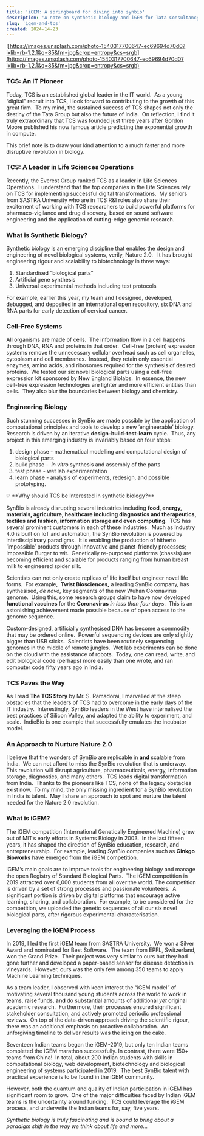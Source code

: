 ```yaml
---
title: 'iGEM: A springboard for diving into synbio'
description: 'A note on synthetic biology and iGEM for Tata Consultancy Services'
slug: 'igem-and-tcs'
created: 2024-14-23
---
```


![https://images.unsplash.com/photo-1540317700647-ec69694d70d0?ixlib=rb-1.2.1&q=85&fm=jpg&crop=entropy&cs=srgb](https://images.unsplash.com/photo-1540317700647-ec69694d70d0?ixlib=rb-1.2.1&q=85&fm=jpg&crop=entropy&cs=srgb)

### TCS: An IT Pioneer

Today, TCS is an established global leader in the IT world.  As a young “digital” recruit into TCS, I look forward to contributing to the growth of this great firm.  To my mind, the sustained success of TCS shapes not only the destiny of the Tata Group but also the future of India.  On reflection, I find it truly extraordinary that TCS was founded just three years after Gordon Moore published his now famous article predicting the exponential growth in compute.

This brief note is to draw your kind attention to a much faster and more disruptive revolution in biology.

### TCS: A Leader in Life Sciences Operations

Recently, the Everest Group ranked TCS as a leader in Life Sciences Operations.  I understand that the top companies in the Life Sciences rely on TCS for implementing successful digital transformations.  My seniors from SASTRA University who are in TCS R&I roles also share their excitement of working with TCS researchers to build powerful platforms for pharmaco-vigilance and drug discovery, based on sound software engineering and the application of cutting-edge genomic research.

### What is Synthetic Biology?

Synthetic biology is an emerging discipline that enables the design and engineering of novel biological systems, verily, Nature 2.0.   It has brought engineering rigour and scalability to biotechnology in three ways:

1. Standardised “biological parts”
2. Artificial gene synthesis
3. Universal experimental methods including test protocols

For example, earlier this year, my team and I designed, developed, debugged, and deposited in an international open repository, six DNA and RNA parts for early detection of cervical cancer.

### Cell-Free Systems

All organisms are made of cells.  The information flow in a cell happens through DNA, RNA and proteins in that order.  Cell-free (protein) expression systems remove the unnecessary cellular overhead such as cell organelles, cytoplasm and cell membranes.  Instead, they retain only essential enzymes, amino acids, and ribosomes required for the synthesis of desired proteins.  We tested our six novel biological parts using a cell-free expression kit sponsored by New England Biolabs.  In essence, the new cell-free expression technologies are lighter and more efficient entities than cells.  They also blur the boundaries between biology and chemistry.

### Engineering Biology

Such stunning successes in SynBio are made possible by the application of computational principles and tools to develop a new ‘engineerable’ biology.  Research is driven by an iterative **design-build-test-learn** cycle.  Thus, any project in this emerging industry is invariably based on four steps:

1. design phase - mathematical modelling and computational design of biological parts
2. build phase -  _in vitro_ synthesis and assembly of the parts
3. test phase - wet lab experimentation
4. learn phase - analysis of experiments, redesign, and possible prototyping.

<aside>
💡 **Why should TCS be Interested in synthetic biology?**
</aside>

SynBio is already disrupting several industries including **food, energy, materials, agriculture, healthcare including diagnostics and therapeutics, textiles and fashion, information storage and even computing**.  TCS has several prominent customers in each of these industries.  Much as Industry 4.0 is built on IoT and automation, the SynBio revolution is powered by interdisciplinary paradigms.  It is enabling the production of hitherto ‘impossible’ products through innovative and planet-friendly processes; Impossible Burger to wit.  Genetically re-purposed platforms (chassis) are becoming efficient and scalable for products ranging from human breast milk to engineered spider silk.

Scientists can not only create replicas of life itself but engineer novel life forms.  For example,  **Twist Biosciences,** a leading SynBio company, has synthesised, _de novo,_ key segments of the new Wuhan Coronavirus genome.  Using this, some research groups claim to have now developed **functional vaccines** for the **Coronavirus** _in less than four days_.  This is an astonishing achievement made possible because of open access to the genome sequence.

Custom-designed, artificially synthesised DNA has become a commodity that may be ordered online.  Powerful sequencing devices are only slightly bigger than USB sticks.  Scientists have been routinely sequencing genomes in the middle of remote jungles.  Wet lab experiments can be done on the cloud with the assistance of robots.  Today, one can read, write, and edit biological code (perhaps) more easily than one wrote, and ran computer code fifty years ago in India.

### TCS Paves the Way

As I read **The TCS Story** by Mr. S. Ramadorai, I marvelled at the steep obstacles that the leaders of TCS had to overcome in the early days of the IT industry.  Interestingly, SynBio leaders in the West have internalised the best practices of Silicon Valley, and adapted the ability to experiment, and scale.  IndieBio is one example that successfully emulates the incubator model.

### An Approach to Nurture Nature 2.0

I believe that the wonders of SynBio are replicable in **and** scalable from India.  We can not afford to miss the SynBio revolution that is underway.  This revolution will disrupt agriculture, pharmaceuticals, energy, information storage, diagnostics, and many others.  TCS leads digital transformation from India.  Thanks to the pioneers like TCS, none of the legacy obstacles exist now.  To my mind, the only missing ingredient for a SynBio revolution in India is talent.  May I share an approach to spot and nurture the talent needed for the Nature 2.0 revolution.

### What is iGEM?

The iGEM competition (International Genetically Engineered Machine) grew out of MIT’s early efforts in Systems Biology in 2003.  In the last fifteen years, it has shaped the direction of SynBio education, research, and entrepreneurship.  For example, leading SynBio companies such as **Ginkgo Bioworks** have emerged from the iGEM competition.

iGEM’s main goals are to improve tools for engineering biology and manage the open Registry of Standard Biological Parts.  The iGEM competition in 2019 attracted over 6,000 students from all over the world. The competition is driven by a set of strong processes and passionate volunteers.  A significant portion is driven by digital platforms that encourage active learning, sharing, and collaboration.  For example, to be considered for the competition, we uploaded the genetic sequences of all our six novel biological parts, after rigorous experimental characterisation.

### Leveraging the iGEM Process

In 2019, I led the first iGEM team from SASTRA University.  We won a Silver Award and nominated for Best Software.  The team from EPFL, Switzerland, won the Grand Prize.  Their project was very similar to ours but they had gone further and developed a paper-based sensor for disease detection in vineyards.  However, ours was the only few among 350 teams to apply Machine Learning techniques.

As a team leader, I observed with keen interest the “iGEM model” of motivating several thousand young students across the world to work in teams, raise funds, **and** do substantial amounts of additional _yet_ original academic research.  Furthermore, their processes ensured significant stakeholder consultation, and actively promoted periodic professional reviews.  On top of the data-driven approach driving the scientific rigour, there was an additional emphasis on proactive collaboration.  An unforgiving timeline to deliver results was the icing on the cake.

Seventeen Indian teams began the iGEM-2019, but only ten Indian teams completed the iGEM marathon successfully. In contrast, there were 150+ teams from China!  In total, about 200 Indian students with skills in computational biology, web development, biotechnology and biological engineering of systems participated in 2019.  The best SynBio talent with practical experience is to be found in the iGEM community.

However, both the quantum and quality of Indian participation in iGEM has significant room to grow.  One of the major difficulties faced by Indian iGEM teams is the uncertainty around funding.  TCS could leverage the iGEM process, and underwrite the Indian teams for, say, five years.

_Synthetic biology is truly fascinating and is bound to bring about a paradigm shift in the way we think about life and more..._
